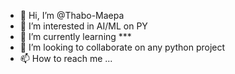 - 👋 Hi, I’m @Thabo-Maepa
- 👀 I’m interested in AI/ML on PY 
- 🌱 I’m currently learning ***
- 💞️ I’m looking to collaborate on any python project
- 📫 How to reach me ...

<!---
Thabo-Maepa/Thabo-Maepa is a ✨ special ✨ repository because its `README.md` (this file) appears on your GitHub profile.
You can click the Preview link to take a look at your changes.
--->

